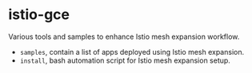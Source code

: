 # istio-gce

Various tools and samples to enhance Istio mesh expansion workflow.

- `samples`, contain a list of apps deployed using Istio mesh expansion.
- `install`, bash automation script for Istio mesh expansion setup.

